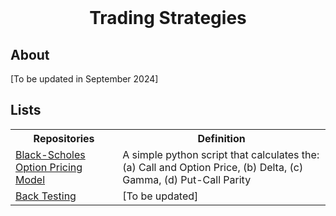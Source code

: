 <!-- PROJECT LOGO -->
<br />
<div align="center">
<h1 align="center">Trading Strategies</h1>
</div>

## About

[To be updated in September 2024]

<h2>Lists</h2>

<table>
<tr>
   <th>Repositories</th>
   <th>Definition</th>
</tr>
<tr>
   <td><a class="externalLink" href="https://github.com/ojudz08/Black-Scholes-Option-Pricing-Model">Black-Scholes Option Pricing Model</a></td>
   <td>A simple python script that calculates the: (a) Call and Option Price, (b) Delta, (c) Gamma, (d) Put-Call Parity</td>
</tr>

<tr>
   <td><a class="externalLink" href="https://github.com/ojudz08/parse_pdf-projects">Back Testing</a></td>
   <td>[To be updated]</td>
</tr>

</table>
